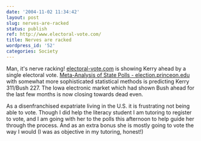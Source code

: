 ```yaml
---
date: '2004-11-02 11:34:42'
layout: post
slug: nerves-are-racked
status: publish
ref: http://www.electoral-vote.com/
title: Nerves are racked
wordpress_id: '52'
categories: Society
---
```


Man, it's nerve racking! [electoral-vote.com](http://www.electoral-vote.com/) is showing Kerry ahead by a single electoral vote. [Meta-Analysis of State Polls - election.princeon.edu](http://election.princeton.edu/) with somewhat more sophisticated statistical methods is predicting Kerry 311/Bush 227.  The Iowa electronic market which had shown Bush ahead for the last few months is now closing towards dead even.

As a disenfranchised expatriate living in the U.S. it is frustrating not being able to vote.  Though I did help the literacy student I am tutoring to register to vote, and I am going with her to the polls this afternoon to help guide her through the process.  And as an extra bonus she is mostly going to vote the way I would (I was as objective in my tutoring, honest!)
